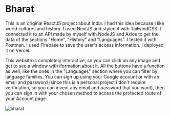 # Bharat

This is an original ReactJS project about India. I had this idea because I like world cultures and history. I used NextJS and styled it with TailwindCSS. I connected it to an API made by myself with NodeJS and Axios to get the data of the sections "Home", "History" and "Languages". I tested it with Postman. I used Firebase to save the user's access information. I deployed it on Vercel.

This website is completely interactive, so you can click on any image and get to see a window with iformation about it. All the buttons have a function as well, like the ones in the "Languages" section where you can filter by language families. You can sign up using your Google account or with an email and password (since this is a personal project I don't require verification, so you can invent any email and password that you want), then you can sign in with your chosen method to access the protected route of your Account page.

![bharat](https://github.com/user-attachments/assets/05331190-a5bc-47c8-9308-7b089d18b49f)
